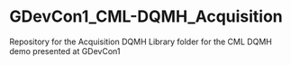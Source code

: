 # GDevCon1_CML-DQMH_Acquisition
Repository for the Acquisition DQMH Library folder for the CML DQMH demo presented at GDevCon1
